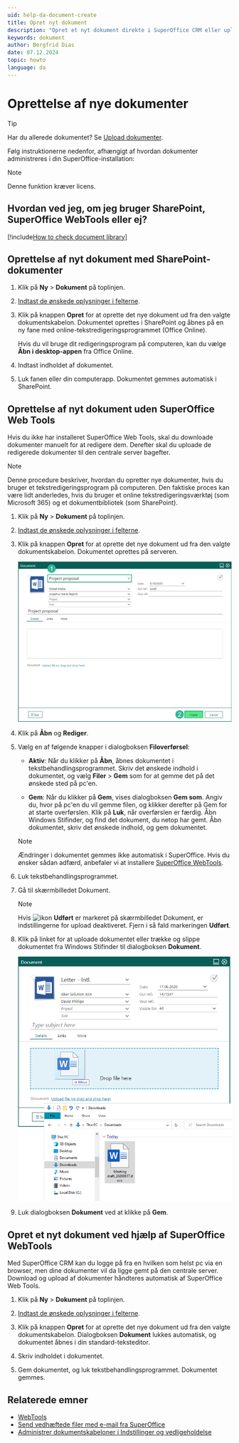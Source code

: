 ```yaml
---
uid: help-da-document-create
title: Opret nyt dokument
description: "Opret et nyt dokument direkte i SuperOffice CRM eller upload eksisterende, så du og dine kolleger altid har adgang til de nyeste dokumenter og versioner. Denne vejledning viser dig, hvordan du gør begge dele."
keywords: dokument
author: Bergfrid Dias
date: 07.12.2024
topic: howto
language: da
---
```


# Oprettelse af nye dokumenter

> [!TIP]
> Har du allerede dokumentet? Se [Upload dokumenter][1].

Følg instruktionerne nedenfor, afhængigt af hvordan dokumenter administreres i din SuperOffice-installation:

> [!NOTE]
> Denne funktion kræver licens.

## Hvordan ved jeg, om jeg bruger SharePoint, SuperOffice WebTools eller ej?

[!include[How to check document library](includes/webtools-or-sharepoint.md)]

## Oprettelse af nyt dokument med SharePoint-dokumenter

1. Klik på **Ny** > **Dokument** på toplinjen.

2. [Indtast de ønskede oplysninger i felterne][2].

3. Klik på knappen **Opret** for at oprette det nye dokument ud fra den valgte dokumentskabelon. Dokumentet oprettes i SharePoint og åbnes på en ny fane med online-tekstredigeringsprogrammet (Office Online).

    Hvis du vil bruge dit redigeringsprogram på computeren, kan du vælge **Åbn i desktop-appen** fra Office Online.

4. Indtast indholdet af dokumentet.

5. Luk fanen eller din computerapp. Dokumentet gemmes automatisk i SharePoint.

## Oprettelse af nyt dokument uden SuperOffice Web Tools

Hvis du ikke har installeret SuperOffice Web Tools, skal du downloade dokumenter manuelt for at redigere dem. Derefter skal du uploade de redigerede dokumenter til den centrale server bagefter.

> [!NOTE]
> Denne procedure beskriver, hvordan du opretter nye dokumenter, hvis du bruger et tekstredigeringsprogram på computeren. Den faktiske proces kan være lidt anderledes, hvis du bruger et online tekstredigeringsværktøj (som Microsoft 365) og et dokumentbibliotek (som SharePoint).

1. Klik på **Ny** > **Dokument** på toplinjen.

2. [Indtast de ønskede oplysninger i felterne][2].

3. Klik på knappen **Opret** for at oprette det nye dokument ud fra den valgte dokumentskabelon. Dokumentet oprettes på serveren.

    ![Create document from template -screenshot][img3]

4. Klik på **Åbn** og **Rediger**.

5. Vælg en af følgende knapper i dialogboksen **Filoverførsel**:

    * **Aktiv**: Når du klikker på **Åbn**, åbnes dokumentet i tekstbehandlingsprogrammet. Skriv det ønskede indhold i dokumentet, og vælg **Filer** > **Gem** som for at gemme det på det ønskede sted på pc'en.

    * **Gem**: Når du klikker på **Gem**, vises dialogboksen **Gem som**. Angiv du, hvor på pc'en du vil gemme filen, og klikker derefter på Gem for at starte overførslen. Klik på **Luk**, når overførslen er færdig. Åbn Windows Stifinder, og find det dokument, du netop har gemt. Åbn dokumentet, skriv det ønskede indhold, og gem dokumentet.

    > [!NOTE]
    > Ændringer i dokumentet gemmes ikke automatisk i SuperOffice. Hvis du ønsker sådan adfærd, anbefaler vi at installere [SuperOffice WebTools][3].

6. Luk tekstbehandlingsprogrammet.

7. Gå til skærmbilledet Dokument.

    > [!NOTE]
    > Hvis ![ikon][img1] **Udført** er markeret på skærmbilledet Dokument, er indstillingerne for upload deaktiveret. Fjern i så fald markeringen **Udført**.

8. Klik på linket for at uploade dokumentet eller trække og slippe dokumentet fra Windows Stifinder til dialogboksen **Dokument**.

    ![Opret et nyt dokument -screenshot][img2]

9. Luk dialogboksen **Dokument** ved at klikke på **Gem**.

## Opret et nyt dokument ved hjælp af SuperOffice WebTools

Med SuperOffice CRM kan du logge på fra en hvilken som helst pc via en browser, men dine dokumenter vil da ligge gemt på den centrale server. Download og upload af dokumenter håndteres automatisk af SuperOffice Web Tools.

1. Klik på **Ny** > **Dokument** på toplinjen.

2. [Indtast de ønskede oplysninger i felterne][2].

3. Klik på knappen **Opret** for at oprette det nye dokument ud fra den valgte dokumentskabelon. Dialogboksen **Dokument** lukkes automatisk, og dokumentet åbnes i din standard-teksteditor.

4. Skriv indholdet i dokumentet.

5. Gem dokumentet, og luk tekstbehandlingsprogrammet. Dokumentet gemmes.

## Relaterede emner

* [WebTools][3]
* [Send vedhæftede filer med e-mail fra SuperOffice][4]
* [Administrer dokumentskabeloner i Indstillinger og vedligeholdelse][5]

<!-- Referenced links -->
[1]: upload.md
[2]: screen/index.md
[3]: ../../webtools/learn/install.md
[4]: send-as-email.md
[5]: ../templates/admin/link-template.md

<!-- Referenced images -->
[img1]: ../../../media/icons/followup-completed-small.png
[img2]: ../../../media/loc/en/document/upload.png
[img3]: ../../../media/loc/en/document/create-document.png
